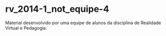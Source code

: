 # rv_2014-1_not_equipe-4
Material desenvolvido por uma equipe de alunos da disciplina de Realidade Virtual e Pedagogia.
